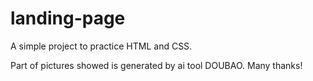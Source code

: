 # landing-page
A simple project to practice HTML and CSS.

Part of pictures showed is generated by ai tool DOUBAO. Many thanks!
